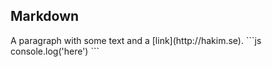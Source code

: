 ## Markdown

<CodeBlock file="test.ts"/>
A paragraph with some text and a [link](http://hakim.se).
```js
	console.log('here')
	<CodeBlock file="test.ts"/>
```
